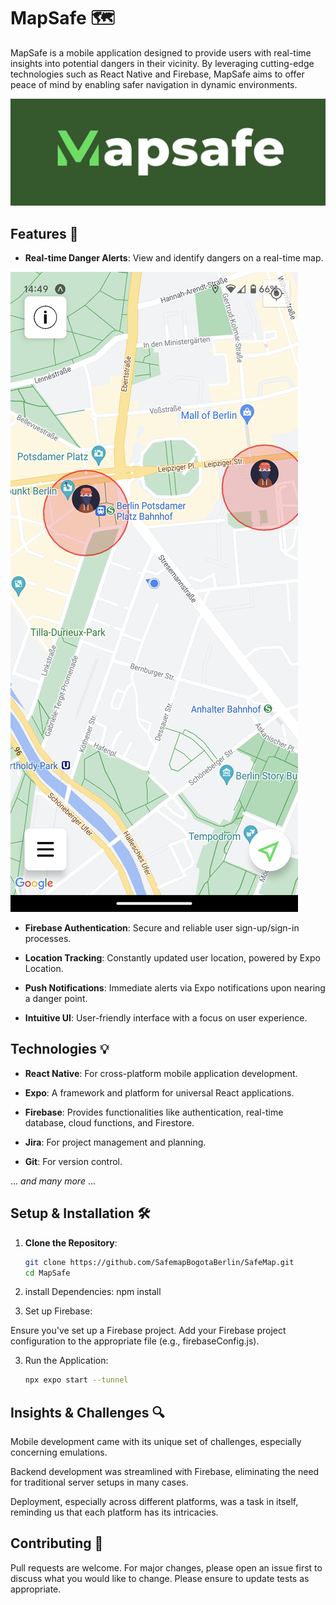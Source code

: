 # MapSafe 🗺️

MapSafe is a mobile application designed to provide users with real-time insights into potential dangers in their vicinity. By leveraging cutting-edge technologies such as React Native and Firebase, MapSafe aims to offer peace of mind by enabling safer navigation in dynamic environments.

![MapSafe Screenshot](client/assets/logo_main.png)

## Features 🌟

- **Real-time Danger Alerts**: View and identify dangers on a real-time map.

![Real-time Danger points](client/assets/dangerPointsSh.png)

- **Firebase Authentication**: Secure and reliable user sign-up/sign-in processes.

- **Location Tracking**: Constantly updated user location, powered by Expo Location.

- **Push Notifications**: Immediate alerts via Expo notifications upon nearing a danger point.

- **Intuitive UI**: User-friendly interface with a focus on user experience.

## Technologies 💡

- **React Native**: For cross-platform mobile application development.

- **Expo**: A framework and platform for universal React applications.

- **Firebase**: Provides functionalities like authentication, real-time database, cloud functions, and Firestore.

- **Jira**: For project management and planning.

- **Git**: For version control.

... _and many more_ ...

## Setup & Installation 🛠️

1. **Clone the Repository**:

   ```bash
   git clone https://github.com/SafemapBogotaBerlin/SafeMap.git
   cd MapSafe
1. install Dependencies:
npm install

2. Set up Firebase:

Ensure you've set up a Firebase project. Add your Firebase project configuration to the appropriate file (e.g., firebaseConfig.js).

3. Run the Application:
   ```bash
   npx expo start --tunnel

## Insights & Challenges 🔍

Mobile development came with its unique set of challenges, especially concerning emulations.

Backend development was streamlined with Firebase, eliminating the need for traditional server setups in many cases.

Deployment, especially across different platforms, was a task in itself, reminding us that each platform has its intricacies.

## Contributing 🤝

Pull requests are welcome. For major changes, please open an issue first to discuss what you would like to change. Please ensure to update tests as appropriate.